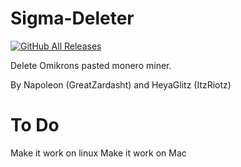# Sigma-Deleter
[![GitHub All Releases](https://img.shields.io/github/downloads/XatzClient/Sigma-Deleter/total.svg)](https://github.com/XatzClient/Sigma-Deleter/releases)


Delete Omikrons pasted monero miner.


By Napoleon (GreatZardasht) and HeyaGlitz (ItzRiotz)


# To Do
Make it work on linux
Make it work on Mac
